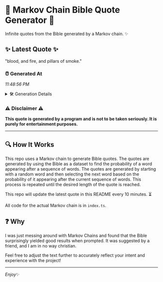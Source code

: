 # 📖 Markov Chain Bible Quote Generator 📖

Infinite quotes from the Bible generated by a Markov chain. ✨

## ✨ Latest Quote ✨
"blood, and fire, and pillars of smoke."

### ⏰ Generated At
*11:48:56 PM*

<details>
    <summary>🛠️ Generation Details</summary>
    <p>
        <strong>🌱 Seed:</strong> blood,<br>
        <strong>🔄 Iterations:</strong> 6<br>
        <strong>📜 Context History:</strong><br>[ blood, ]: and<br>[ blood,, and ]: fire,<br>[ blood,, and, fire, ]: and<br>[ blood,, and, fire,, and ]: pillars<br>[ blood,, and, fire,, and, pillars ]: of<br>[ blood,, and, fire,, and, pillars, of ]: smoke.<br>
    </p>
</details>

### ⚠️ Disclaimer ⚠️
**This quote is generated by a program and is not to be taken seriously. It is purely for entertainment purposes.**

---

## 🔍 How It Works

This repo uses a Markov chain to generate Bible quotes. The quotes are generated by using the Bible as a dataset to find the probability of a word appearing after a sequence of words. The quotes are generated by starting with a random word and then selecting the next word based on the probability of it appearing after the current sequence of words. This process is repeated until the desired length of the quote is reached.

This repo will update the latest quote in this README every 10 minutes. ⏳

All code for the actual Markov chain is in `index.ts`.

## ❓ Why

I was just messing around with Markov Chains and found that the Bible surprisingly yielded good results when prompted. 
It was suggested by a friend, and I am in no way christian.

Feel free to adjust the text further to accurately reflect your intent and experience with the project!

---

*Enjoy*✨

